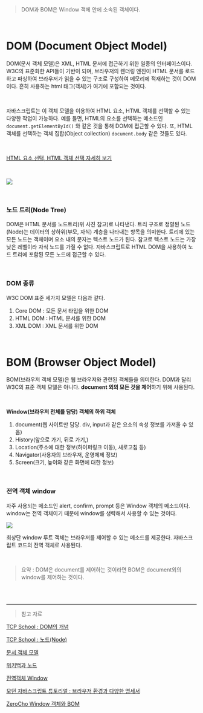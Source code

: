 
> DOM과 BOM은 Window 객체 안에 소속된 객체이다.

<br>

# DOM (Document Object Model)
DOM(문서 객체 모델)은 XML, HTML 문서에 접근하기 위한 일종의 인터페이스이다.
W3C의 표준화한 API들이 기반이 되며, 브라우저의 렌더링 엔진이 HTML 문서를 로드하고 파싱하여 브라우저가 읽을 수 있는 구조로 구성하여 메모리에 적재하는 것이 DOM이다.
흔히 사용하는 html 태그(객체)가 여기에 포함되는 것이다.

<br>


자바스크립트는 이 객체 모델을 이용하여 HTML 요소, HTML 객체를 선택할 수 있는 다양한 작업이 가능하다.
예를 들면, HTML의 요소를 선택하는 메소드인 `document.getElementById()` 와 같은 것을 통해 DOM에 접근할 수 있다. 또, HTML 객체를 선택하는 객체 집합(Object collection) `document.body` 같은 것들도 있다.

<br>


[HTML 요소 선택, HTML 객체 선택 자세히 보기](http://www.tcpschool.com/javascript/js_dom_document)

<br>


![](https://imagedelivery.net/v7-TZByhOiJbNM9RaUdzSA/3628e4e7-4dda-45a4-d49b-0a1033111d00/public)

<br>


### 노드 트리(Node Tree)
DOM은 HTML 문서를 노드트리(위 사진 참고)로 나타낸다. 
트리 구조로 정렬된 노드(Node)는 데이터의 상하위(부모, 자식) 계층을 나타내는 항목을 의미한다.
트리에 있는 모든 노드는 객체이며 요소 내의 문자는 텍스트 노드가 된다.
참고로 텍스트 노드는 가장 낮은 레벨이라 자식 노드를 가질 수 없다.
자바스크립트로 HTML DOM을 사용하여 노드 트리에 포함된 모든 노드에 접근할 수 있다.

<br>


### DOM 종류
W3C DOM 표준 세가지 모델은 다음과 같다.
1. Core DOM : 모든 문서 타입을 위한 DOM
2. HTML DOM : HTML 문서를 위한 DOM
3. XML DOM : XML 문서를 위한 DOM

<br>


# BOM (Browser Object Model)
BOM(브라우저 객체 모델)은 웹 브라우저와 관련된 객체들을 의미한다. 
DOM과 달리 W3C의 표준 객체 모델은 아니다. **document 외의 모든 것을 제어**하기 위해 사용된다.

<br>


**Window(브라우저 전체를 담당) 객체의 하위 객체**
1. document(웹 사이트만 담당. div, input과 같은 요소의 속성 정보를 가져올 수 있음)
2. History(앞으로 가기, 뒤로 가기,)
3. Location(주소에 대한 정보(하이퍼링크 이동), 새로고침 등)
4. Navigator(사용자의 브라우저, 운영체제 정보)
5. Screen(크기, 높이와 같은 화면에 대한 정보)

<br>


### 전역 객체 window
자주 사용되는 메소드인 alert, confirm, prompt 등은 Window 객체의 메소드이다.
window는 전역 객체이기 때문에 window를 생략해서 사용할 수 있는 것이다.

![](https://imagedelivery.net/v7-TZByhOiJbNM9RaUdzSA/957681d2-c1d5-44e6-2d43-180471d24b00/public)

최상단 window 루트 객체는 브라우저를 제어할 수 있는 메소드를 제공한다.
자바스크립트 코드의 전역 객체로 사용된다. 

<br>


> 요약 : DOM은  document를 제어하는 것이라면
BOM은 document외의 window를 제어하는 것이다.

<br>
<br>

-- -- -- 

> 참고 자료

[TCP School : DOM의 개념](http://www.tcpschool.com/javascript/js_dom_concept)

[TCP School : 노드(Node)](http://www.tcpschool.com/javascript/js_dom_node)

[문서 객체 모델](https://poiemaweb.com/js-dom)

[위키백과 노드](https://ko.wikipedia.org/wiki/%EB%85%B8%EB%93%9C_(%EC%BB%B4%ED%93%A8%ED%84%B0_%EA%B3%BC%ED%95%99))

[전역객체 Window](https://opentutorials.org/module/904/6633)

[모던 자바스크립트 튜토리얼 : 브라우저 환경과 다양한 명세서](https://ko.javascript.info/browser-environment)

[ZeroCho Window 객체와 BOM](https://www.zerocho.com/category/JavaScript/post/573b321aa54b5e8427432946)